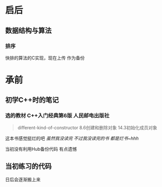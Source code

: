 # 启后
## 数据结构与算法
### 排序
快排的算法的C实现，现在上传 作为备份


# 承前
## 初学C++时的笔记
### 选的教材 C++入门经典第6版 人民邮电出版社
> different-kind-of-constructor
8.6创建和删除对象 14.3初始化成员对象


这本书感觉挺烂的吧
*虽然我没读完 不过我没读完的书 都是烂书~hhh*

当初没有利用Hub备份代码 有点遗憾

## 当初练习的代码
日后会逐渐搬上来
